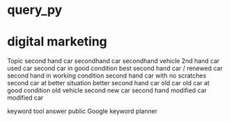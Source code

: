 # query_py
# digital marketing 
 Topic second hand car 
secondhand car
secondhand vehicle 
2nd hand car
used car
second car in good condition 
best second hand car /
renewed car
second hand in working condition 
second hand car with no scratches 
second car at better situation 
better second hand car
old car
old car at good condition 
old vehicle 
second new car
second hand modified car
modified car 

keyword tool
answer public
Google keyword planner